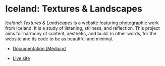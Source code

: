 # Iceland: Textures & Landscapes

_Iceland: Textures & Landscapes_ is a website featuring photographic work from Iceland. It is a study of listening, stillness, and reflection. This project aims for harmony of content, aesthetic, and build. In other words, for the website and its code to be as beautiful and minimal. 

- [Documentation [Medium]](https://medium.com/@tanosaur/building-iceland-textures-landscapes-c4921e7cd7ea)

- [Live site](https://iceland.tanosaur.us/)
